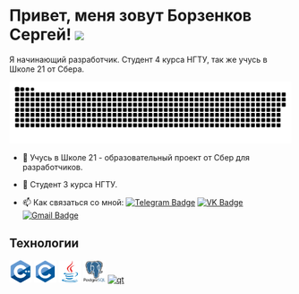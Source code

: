# Привет, меня зовут Борзенков Сергей! ![](https://user-images.githubusercontent.com/18350557/176309783-0785949b-9127-417c-8b55-ab5a4333674e.gif)

Я начинающий разработчик. Студент 4 курса НГТУ, так же учусь в Школе 21 от Сбера. 

<p align="center">
 <img width="600" src="assets/github-snake.svg" alt="snake"/>
</p>

- :telescope: Учусь в Школе 21 - образовательный проект от Сбер для разработчиков.

- :seedling: Студент 3 курса НГТУ.

- :mailbox: Как связаться со мной: [![Telegram Badge](https://img.shields.io/badge/Telegram-blue?style=flat&logo=Telegram&logoColor=white)](https://t.me/Friney) [![VK Badge](https://img.shields.io/badge/VK-blue?style=flat&logo=VK&logoColor=white)](https://vk.com/ifrineyi) [![Gmail Badge](https://img.shields.io/badge/Gmail-red?style=flat&logo=Gmail&logoColor=white)](mailto:bso210403@gmail.com)

## Технологии

<p align="left"> 
<a href="https://www.w3schools.com/cpp/" target="_blank" rel="noreferrer"> <img src="https://raw.githubusercontent.com/devicons/devicon/master/icons/cplusplus/cplusplus-original.svg" alt="cplusplus" width="40" height="40"/></a>
 <a href="https://www.cprogramming.com/" target="_blank" rel="noreferrer"> <img src="https://raw.githubusercontent.com/devicons/devicon/master/icons/c/c-original.svg" alt="c" width="40" height="40"/></a>
<a href="https://www.java.com" target="_blank" rel="noreferrer"> <img src="https://raw.githubusercontent.com/devicons/devicon/master/icons/java/java-original.svg" alt="java" width="40" height="40"/></a>
<a href="https://www.postgresql.org" target="_blank" rel="noreferrer"> <img src="https://raw.githubusercontent.com/devicons/devicon/master/icons/postgresql/postgresql-original-wordmark.svg" alt="postgresql" width="40" height="40"/></a>
<a href="https://www.qt.io/" target="_blank" rel="noreferrer"> <img src="https://upload.wikimedia.org/wikipedia/commons/0/0b/Qt_logo_2016.svg" alt="qt" width="40" height="40"/></a>
</p>


<!-- Ссылки для создания readme:
1) коллекция классных Readme - https://github.com/abhisheknaiidu/awe...
2) Генератор кастомных бейджей - https://shields.io/
3) Виджет с наградами пользователя - https://github.com/ryo-ma/github-prof...
4) Статистика используемых языков в ваших репозиториях - https://github.com/anuraghazra/github...
5) График вашей активности на GitHub - https://github.com/Ashutosh00710/gith...
6) Статистика вашей активности на GitHub - https://github.com/vn7n24fzkq/github-...
7) Генераторы Readme, который сделают всё за вас:
- https://arturssmirnovs.github.io/gith...
- https://profilinator.rishav.dev/
- https://rahuldkjain.github.io/gh-prof...
- https://www.profileme.dev/
 -->

